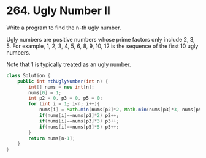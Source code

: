 # 264. Ugly Number II

Write a program to find the n-th ugly number.

Ugly numbers are positive numbers whose prime factors only include 2, 3, 5. For example, 1, 2, 3, 4, 5, 6, 8, 9, 10, 12 is the sequence of the first 10 ugly numbers.

Note that 1 is typically treated as an ugly number.

```java
class Solution {
    public int nthUglyNumber(int n) {
        int[] nums = new int[n];
        nums[0] = 1;
        int p2 = 0, p3 = 0, p5 = 0;
        for (int i = 1; i<n; i++){
            nums[i] = Math.min(nums[p2]*2, Math.min(nums[p3]*3, nums[p5]*5));
            if(nums[i]==nums[p2]*2) p2++;
            if(nums[i]==nums[p3]*3) p3++;
            if(nums[i]==nums[p5]*5) p5++;
        }
        return nums[n-1];
    }
}
```
